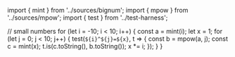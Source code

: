 import { mint } from '../sources/bignum';
import { mpow } from '../sources/mpow';
import { test } from '../test-harness';

// small numbers
for (let i = -10; i < 10; i++) {
  const a = mint(i);
  let x = 1;
  for (let j = 0; j < 10; j++) {
    test(`${i}^${j}=${x}`, t => {
      const b = mpow(a, j);
      const c = mint(x);
      t.is(c.toString(), b.toString());
      x *= i;
    });
  }
}
